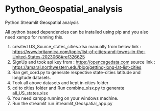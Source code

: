 # Python_Geospatial_analysis
Python Streamlit Geospatial analysis 

All python based dependencies can be installed using pip and you also need xampp for running this.

1) created US_Source_states_cities.xlsx manually from below link : https://www.britannica.com/topic/list-of-cities-and-towns-in-the-United-States-2023068#ref326625
2) SignUp and took api key from : https://opencagedata.com
source link : https://amaral.northwestern.edu/blog/getting-long-lat-list-cities
3) Ran get_cord.py to generate respective state-cities latitude and longitude datasets.
4) Took all above datasets and kept in cities folder
5) cd to cities folder and Run combine_xlsx.py to generate all_US_states.xlsx
6) You need xampp running on your windows machine.
7) Run the streamlit run  Streamlit_Geospatial_app.py
